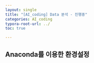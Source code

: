 ```yaml
---
layout: single
title: "[AI_coding] Data 분석 - 진행중" 
categories: AI_coding
typora-root-url: ../
toc: true

---
```




## Anaconda를 이용한 환경설정